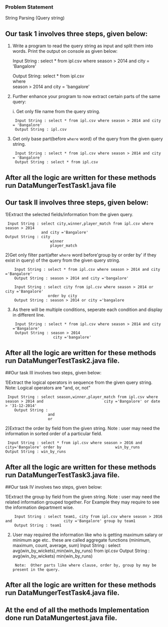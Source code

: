 ### Problem Statement

String Parsing  (Query string)


## Our task 1 involves three steps, given below:

1) Write a program to read the query string as input and split them into words. Print the output on console as given below:

    Input String : 	select * from ipl.csv where season > 2014 and city = 'Bangalore'
    
    Output String: select
    			    	 * 
    			     from 
    			     ipl.csv  
    			     where  
    			     season
    			     > 
    			     2014
    			     and 
    			     city
    			     =
    			     'bangalore'

2) Further enhance your program to now extract certain parts of the same query:

	i. Get only file name from the query string.
	
		Input String : select * from ipl.csv where season > 2014 and city = 'Bangalore'
		Output String : ipl.csv
	
3) Get only base part(before `where` word) of the query from the given query string. 

		Input String : select * from ipl.csv where season > 2014 and city = 'Bangalore'
		Output String : select * from ipl.csv 

After all the logic are written for these methods run DataMungerTestTask1.java file
-----------------------------------------------------------------------------------

## Our task II involves three steps, given below:

1)Extract the selected fields/information from the given query.

     Input String : select city,winner,player_match from ipl.csv where season > 2014 
                    and city ='Bangalore'
	Output String :	city
            			winner
            			player_match


2)Get only filter part(after `where` word before'group by or order by' if they exist 
  in query) of the query from the given query string. 
	
		Input String : select * from ipl.csv where season > 2014 and city ='Bangalore'
		Output String : season > 2014 and city ='bangalore'
		
		Input String : select city from ipl.csv where season > 2014 or city ='Bangalore'
		               order by city
		Output String : season > 2014 or city ='bangalore


3) As there will be multiple conditions, seperate each condition and display in     	different line.
	    
	    Input String : select * from ipl.csv where season > 2014 and city ='Bangalore'
		Output String : season > 2014 
                         city ='bangalore'
                         
After all the logic are written for these methods run DataMungerTestTask2.java file.   
----------------------------------------------------------------------------------- 

##Our task III involves two steps, given below:            
		               
1)Extract the logical operators in sequence from the given query string. 
  Note: Logical operators are "and, or, not"
	    
	 Input String : select season,winner,player_match from ipl.csv where season > 2014 and    		                 city ='Bangalore' or date > '31-12-2014'
	    Output String : 
		               and
		               or
		        
2)Extract the order by field from the given string.
  Note : user may need the information in sorted order of a particular field.
        
     Input String : select * from ipl.csv where season > 2016 and city='Bangalore' order by    					   win_by_runs
	Output String : win_by_runs
 
After all the logic are written for these methods run DataMungerTestTask3.java file. 
----------------------------------------------------------------------

##Our task IV involves two steps, given below:    
    
 1)Extract the group by field from the given string.
   Note : user may need the related information grouped together.
   For Example they may require to see the information department wise.
        
        Input String : select team1, city from ipl.csv where season > 2016 and 	                     city ='Bangalore' group by team1
		Output String : team1
	
2) User may required the information like who is getting maximum salary or minimum age etc.. these are called aggregate functions (minimum, maximum, count, average, sum)
	Input String : select avg(win_by_wickets),min(win_by_runs) from ipl.csv 
	Output String : 
		            avg(win_by_wickets)
                     min(win_by_runs)
	            
	   	Note:  Other parts like where clause, order by, group by may be present in the query.
	   	
After all the logic are written for these methods run DataMungerTestTask4.java file.
------------------------------------------------------------------------------

At the end of all the methods Implementation done run DataMungertest.java file.  	   	
-------------------------------------------------------------------------------